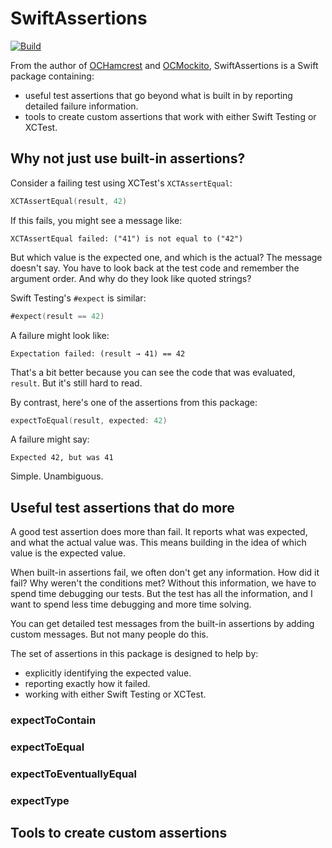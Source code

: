 # SwiftAssertions

[![Build](https://github.com/jonreid/SwiftAssertions/actions/workflows/build.yml/badge.svg)](https://github.com/jonreid/SwiftAssertions/actions/workflows/build.yml)

From the author of [OCHamcrest](https://github.com/hamcrest/OCHamcrest) and [OCMockito](https://github.com/jonreid/OCMockito), SwiftAssertions is a Swift package containing:

- useful test assertions that go beyond what is built in by reporting detailed failure information.
- tools to create custom assertions that work with either Swift Testing or XCTest.

## Why not just use built-in assertions?

Consider a failing test using XCTest's `XCTAssertEqual`:

```swift
XCTAssertEqual(result, 42)
```

If this fails, you might see a message like:

```
XCTAssertEqual failed: ("41") is not equal to ("42")
```

But which value is the expected one, and which is the actual? The message doesn't say. You have to look back at the test code and remember the argument order. And why do they look like quoted strings?

Swift Testing's `#expect` is similar:

```swift
#expect(result == 42)
```

A failure might look like:

```
Expectation failed: (result → 41) == 42
```

That's a bit better because you can see the code that was evaluated, `result`. But it's still hard to read.

By contrast, here's one of the assertions from this package:

```swift
expectToEqual(result, expected: 42)
```

A failure might say:

```
Expected 42, but was 41
```

Simple. Unambiguous.

## Useful test assertions that do more

A good test assertion does more than fail. It reports what was expected, and what the actual value was. This means building in the idea of which value is the expected value.

When built-in assertions fail, we often don't get any information. How did it fail? Why weren't the conditions met? Without this information, we have to spend time debugging our tests. But the test has all the information, and I want to spend less time debugging and more time solving.

You can get detailed test messages from the built-in assertions by adding custom messages. But not many people do this.

The set of assertions in this package is designed to help by:

- explicitly identifying the expected value.
- reporting exactly how it failed.
- working with either Swift Testing or XCTest.

### expectToContain

### expectToEqual

### expectToEventuallyEqual

### expectType

## Tools to create custom assertions

 